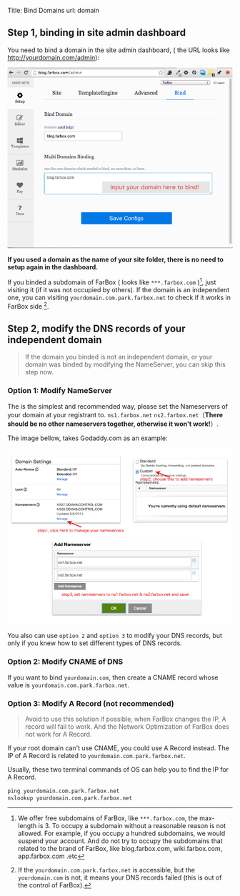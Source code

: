 Title: Bind Domains
url: domain

## Step 1, binding in site admin dashboard

You need to bind a domain in the site admin dashboard, ( the URL looks like http://yourdomain.com/admin):

![bind-domain-in-dashboard](/_image/2014-06-06/bind-domain-in-dashboard.png)

**If you used a domain as the name of your site folder, there is no need to setup again in the dashboard.**

If you binded a subdomain of FarBox ( looks like `***.farbox.com` )[^subdomain], just visiting it (if it was not occupied by others). If the domain is an independent one, you can visiting `yourdomain.com.park.farbox.net` to check if it works in FarBox side [^domain-in-farbox].




## Step 2, modify the DNS records of your independent domain

> If the domain you binded is not an independent domain, or your domain was binded by modifying the NameServer, you can skip this step now.

### Option 1: Modify NameServer

The is the simplest and recommended way, please set the Nameservers of your domain at your registrant to.
`ns1.farbox.net` `ns2.farbox.net`（**There should be no other nameservers together, otherwise it won't work!**）.

The image bellow, takes Godaddy.com as an example:

![Image Title](/_image/2014-06-06/nameserver.png)

You also can use `option 2` and `option 3` to modify your DNS records, but only if you knew how to set different types of DNS records.

### Option 2: Modify CNAME of DNS

If you want to bind `yourdomain.com`, then create a CNAME record whose value is `yourdomain.com.park.farbox.net`.


### Option 3: Modify A Record (not recommended)

> Avoid to use this solution if possible, when FarBox changes the IP, A record will fail to work.
> And the Network Optimization of FarBox does not work for A Record.

If your root domain can't use CNAME, you could use A Record instead. The IP of A Record is related to `yourdomain.com.park.farbox.net`.


Usually, these two terminal commands of OS can help you to find the IP for A Record.
```
ping yourdomain.com.park.farbox.net
nslookup yourdomain.com.park.farbox.net
```



[^subdomain]: We offer free subdomains of FarBox, like `***.farbox.com`, the max-length is 3. To occupy a subdomain without a reasonable reason is not allowed. For example, if you occupy a hundred subdomains, we would suspend your account. And do not try to occupy the subdomains that related to the brand of FarBox, like blog.farbox.com, wiki.farbox.com, app.farbox.com .etc

[^domain-in-farbox]: If the `yourdomain.com.park.farbox.net` is accessible, but the `yourdomain.com` is not, it means your DNS records failed (this is out of the control of FarBox).


